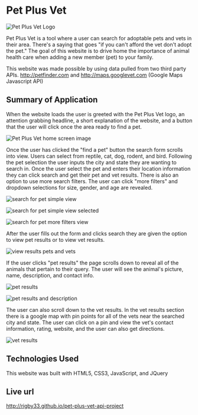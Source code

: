 # Pet Plus Vet
![Pet Plus Vet Logo](https://rigby33.github.io/pet-plus-vet-api-project/images/logo-readme.png)

Pet Plus Vet is a tool where a user can search for adoptable pets and vets in their area. There's a saying that goes "if you can't afford the vet don't adopt the pet." The goal of this website is to drive home the importance of animal health care when adding a new member (pet) to your family.

This website was made possible by using data pulled from two third party APIs. http://petfinder.com and http://maps.googlevet.com (Google Maps Javascript API)

## Summary of Application

When the website loads the user is greeted with the Pet Plus Vet logo, an attention grabbing headline, a short explanation of the website, and a button that the user will click once the area ready to find a pet.

![Pet Plus Vet home screen image](https://rigby33.github.io/pet-plus-vet-api-project/images/image-1.jpg)

Once the user has clicked the "find a pet" button the search form scrolls into view. Users can select from reptile, cat, dog, rodent, and bird. Following the pet selection the user inputs the city and state they are wanting to search in. Once the user select the pet and enters their location information they can click search and get their pet and vet results. There is also an option to use more search filters. The user can click "more filters" and dropdown selections for size, gender, and age are revealed.

![search for pet simple view](https://rigby33.github.io/pet-plus-vet-api-project/images/image-2.jpg)

![search for pet simple view selected](https://rigby33.github.io/pet-plus-vet-api-project/images/image-3.jpg)

![search for pet more filters view](https://rigby33.github.io/pet-plus-vet-api-project/images/image-4.jpg)

After the user fills out the form and clicks search they are given the option to view pet results or to view vet results.

![view results pets and vets](https://rigby33.github.io/pet-plus-vet-api-project/images/image-5.jpg)

If the user clicks "pet results" the page scrolls down to reveal all of the animals that pertain to their query. The user will see the animal's picture, name, description, and contact info.

![pet results](https://rigby33.github.io/pet-plus-vet-api-project/images/image-6.jpg)

![pet results and description](https://rigby33.github.io/pet-plus-vet-api-project/images/image-7.jpg)

The user can also scroll down to the vet results. In the vet results section there is a google map with pin points for all of the vets near the searched city and state. The user can click on a pin and view the vet's contact information, rating, website, and the user can also get directions.

![vet results](https://rigby33.github.io/pet-plus-vet-api-project/images/image-8.jpg)

## Technologies Used
This website was built with HTML5, CSS3, JavaScript, and JQuery

## Live url
http://rigby33.github.io/pet-plus-vet-api-project
